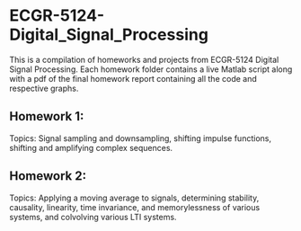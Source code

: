 # ECGR-5124-Digital_Signal_Processing
This is a compilation of homeworks and projects from ECGR-5124 Digital Signal Processing. Each homework folder contains a live Matlab script along with a pdf of the final homework report containing all the code and respective graphs.

## Homework 1:
Topics: Signal sampling and downsampling, shifting impulse functions, shifting and amplifying complex sequences. 

## Homework 2:
Topics: Applying a moving average to signals, determining stability, causality, linearity, time invariance, and memorylessness of various systems, and colvolving various LTI systems. 
